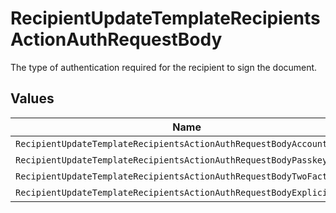 # RecipientUpdateTemplateRecipientsActionAuthRequestBody

The type of authentication required for the recipient to sign the document.


## Values

| Name                                                                  | Value                                                                 |
| --------------------------------------------------------------------- | --------------------------------------------------------------------- |
| `RecipientUpdateTemplateRecipientsActionAuthRequestBodyAccount`       | ACCOUNT                                                               |
| `RecipientUpdateTemplateRecipientsActionAuthRequestBodyPasskey`       | PASSKEY                                                               |
| `RecipientUpdateTemplateRecipientsActionAuthRequestBodyTwoFactorAuth` | TWO_FACTOR_AUTH                                                       |
| `RecipientUpdateTemplateRecipientsActionAuthRequestBodyExplicitNone`  | EXPLICIT_NONE                                                         |